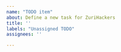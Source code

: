 ```yaml
---
name: "TODO item"
about: Define a new task for ZuriHackers
title: ''
labels: "Unassigned TODO"
assignees: ''

---
```


